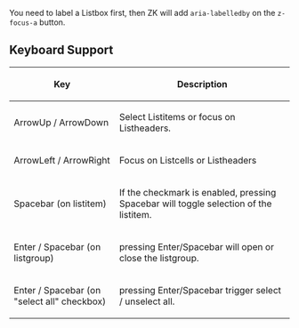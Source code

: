 You need to label a Listbox first, then ZK will add `aria-labelledby` on
the `z-focus-a` button.

## Keyboard Support

<table>
<thead>
<tr class="header">
<th><center>
<p>Key</p>
</center></th>
<th><center>
<p>Description</p>
</center></th>
</tr>
</thead>
<tbody>
<tr class="odd">
<td><p>ArrowUp / ArrowDown</p></td>
<td><p>Select Listitems or focus on Listheaders.</p></td>
</tr>
<tr class="even">
<td><p>ArrowLeft / ArrowRight</p></td>
<td><p>Focus on Listcells or Listheaders</p></td>
</tr>
<tr class="odd">
<td><p>Spacebar (on listitem)</p></td>
<td><p>If the checkmark is enabled, pressing Spacebar will toggle
selection of the listitem.</p></td>
</tr>
<tr class="even">
<td><p>Enter / Spacebar (on listgroup)</p></td>
<td><p>pressing Enter/Spacebar will open or close the
listgroup.</p></td>
</tr>
<tr class="odd">
<td><p>Enter / Spacebar (on "select all" checkbox)</p></td>
<td><p>pressing Enter/Spacebar trigger select / unselect all.</p></td>
</tr>
</tbody>
</table>
